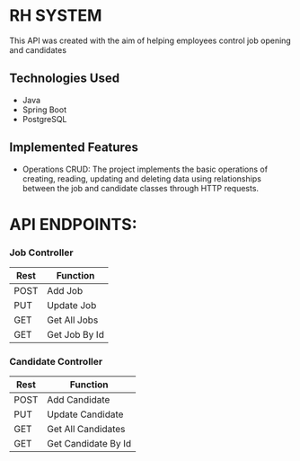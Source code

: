 # RH SYSTEM

This API was created with the aim of helping employees control job opening and candidates

## Technologies Used

- Java
- Spring Boot
- PostgreSQL


## Implemented Features
- Operations CRUD: The project implements the basic operations of creating, reading, updating and deleting data using relationships between the job and candidate classes through HTTP requests.
 

# API ENDPOINTS:

### Job Controller

|Rest |Function |
|------ | ------- |
|POST  | Add Job |
|PUT   | Update Job |
|GET | Get All Jobs |
|GET   | Get Job By Id |

### Candidate Controller

|Rest |Function |
|------ | ------- |
|POST  | Add Candidate |
|PUT   | Update Candidate |
|GET | Get All Candidates |
|GET   | Get Candidate By Id |

